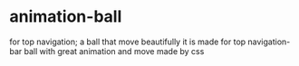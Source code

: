 # animation-ball
for top navigation; a ball that move beautifully 
it is made for top navigation-bar
ball with great animation and move
 made by css
 

